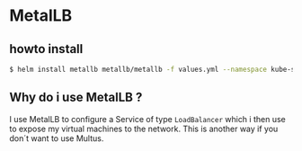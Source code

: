 # MetalLB


## howto install
```bash
$ helm install metallb metallb/metallb -f values.yml --namespace kube-system
```


## Why do i use MetalLB ?

I use MetalLB to configure a Service of type `LoadBalancer` which i then use to expose my virtual machines to the network. This is another way if you don´t want to use Multus.

